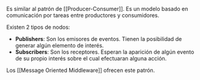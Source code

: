 Es similar al patrón de [[Producer-Consumer]]. Es un modelo basado en comunicación por tareas entre productores y consumidores.

Existen 2 tipos de nodos:

- **Publishers**: Son los emisores de eventos. Tienen la posibilidad de generar algún elemento de interés.
- **Subscribers**: Son los receptores. Esperan la aparición de algún evento de su propio interés sobre el cual efectuaran alguna acción.

Los [[Message Oriented Middleware]] ofrecen este patrón.
